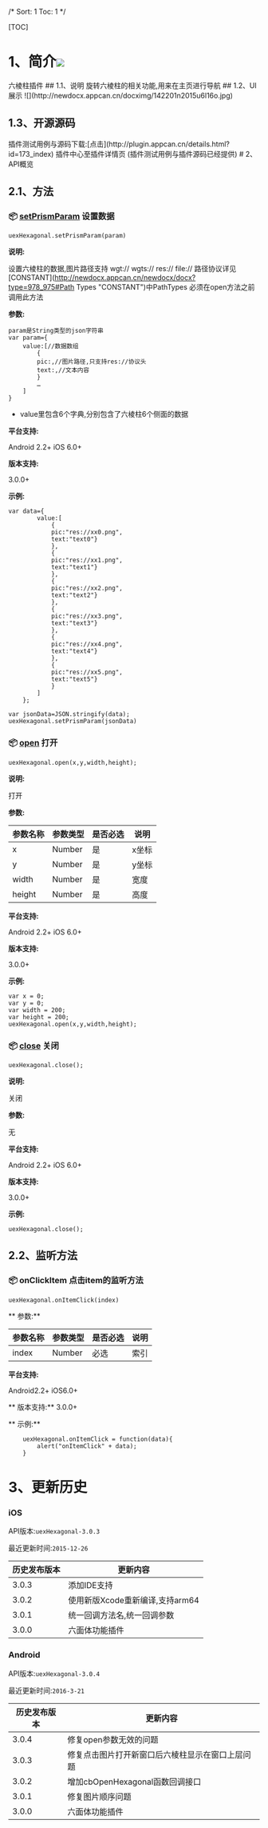 /*
Sort: 1
Toc: 1
*/



[TOC]
# 1、简介[![](http://appcan-download.oss-cn-beijing.aliyuncs.com/%E5%85%AC%E6%B5%8B%2Fgf.png)]() <ignore>
六棱柱插件
## 1.1、说明<ignore>
 旋转六棱柱的相关功能,用来在主页进行导航
## 1.2、UI展示<ignore>
 ![](http://newdocx.appcan.cn/docximg/142201n2015u6l16o.jpg)
 
## 1.3、开源源码<ignore>
插件测试用例与源码下载:[点击](http://plugin.appcan.cn/details.html?id=173_index) 插件中心至插件详情页 (插件测试用例与插件源码已经提供)
# 2、API概览<ignore>

## 2.1、方法<ignore>

### 📦 [setPrismParam](#setPrismParam) 设置数据

`uexHexagonal.setPrismParam(param)  `

**说明:**

设置六棱柱的数据,图片路径支持 wgt:// wgts:// res:// file://  路径协议详见[CONSTANT](http://newdocx.appcan.cn/newdocx/docx?type=978_975#Path Types "CONSTANT")中PathTypes
必须在open方法之前调用此方法

**参数:**

```
param是String类型的json字符串
var param={
    value:[//数据数组
        {
        pic:,//图片路径,只支持res://协议头
        text:,//文本内容
        }
        …   
    ]
}

```
    
* value里包含6个字典,分别包含了六棱柱6个侧面的数据

**平台支持:**

Android 2.2+
iOS 6.0+

**版本支持:**

3.0.0+

**示例:**

```
var data={
        value:[
            {
            pic:"res://xx0.png",
            text:"text0"}
            },
            {
            pic:"res://xx1.png",
            text:"text1"}
            },
            {
            pic:"res://xx2.png",
            text:"text2"}
            },
            {
            pic:"res://xx3.png",
            text:"text3"}
            },
            {
            pic:"res://xx4.png",
            text:"text4"}
            },
            {
            pic:"res://xx5.png",
            text:"text5"}
            }
        ]
    };
                                
var jsonData=JSON.stringify(data);   
uexHexagonal.setPrismParam(jsonData)    

```

### 📦 [open](#open) 打开

`uexHexagonal.open(x,y,width,height);`

**说明:**

打开  

**参数:**

|参数名称|参数类型 | 是否必选|  说明 |
|-----|-----|-----|----- |
| x | Number | 是 | x坐标 |
| y | Number | 是 | y坐标 |
| width | Number | 是 | 宽度 |
|height|Number|是|高度|

**平台支持:**

Android 2.2+
iOS 6.0+

**版本支持:**

3.0.0+

**示例:**

```
var x = 0;     
var y = 0;      
var width = 200; 
var height = 200;                               
uexHexagonal.open(x,y,width,height);

```
### 📦 [close](#close) 关闭

`uexHexagonal.close();`

**说明:**

关闭

**参数:**

无

**平台支持:**

Android 2.2+
iOS 6.0+

**版本支持:**

3.0.0+

**示例:**

```                         
uexHexagonal.close();

```
## 2.2、监听方法<ignore>

### 📦 onClickItem  点击item的监听方法

`uexHexagonal.onItemClick(index)    `   

** 参数:**
 
|参数名称|参数类型 | 是否必选|  说明 |
|-----|-----|-----|----- |
| index | Number | 必选 |索引 |
 

**平台支持:**

Android2.2+
iOS6.0+

** 版本支持:**
3.0.0+

**  示例:**
```
    uexHexagonal.onItemClick = function(data){
        alert("onItemClick" + data);
    }
```

        
        
# 3、更新历史<ignore>

### iOS<ignore>

API版本:`uexHexagonal-3.0.3`

最近更新时间:`2015-12-26`

| 历史发布版本 | 更新内容 |
| ----- | ----- |
| 3.0.3 | 添加IDE支持 |
| 3.0.2 | 使用新版Xcode重新编译,支持arm64 |
| 3.0.1 | 统一回调方法名,统一回调参数 |
| 3.0.0 | 六面体功能插件 |

### Android<ignore>

API版本:`uexHexagonal-3.0.4`

最近更新时间:`2016-3-21`

| 历史发布版本 | 更新内容 |
| ----- | ----- |
| 3.0.4 | 修复open参数无效的问题 |
| 3.0.3 | 修复点击图片打开新窗口后六棱柱显示在窗口上层问题 |
| 3.0.2 | 增加cbOpenHexagonal函数回调接口 |
| 3.0.1 | 修复图片顺序问题 |
| 3.0.0 | 六面体功能插件 |
